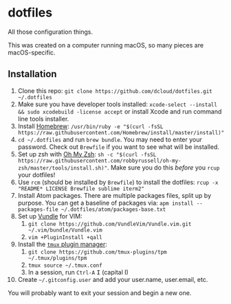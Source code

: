 # dotfiles

All those configuration things.

This was created on a computer running macOS, so many pieces are macOS-specific.

## Installation

1. Clone this repo: `git clone https://github.com/dcloud/dotfiles.git ~/.dotfiles`
2. Make sure you have developer tools installed: `xcode-select --install && sudo xcodebuild -license accept` or install Xcode and run command line tools installer.
3. Install [Homebrew](https://brew.sh): `/usr/bin/ruby -e "$(curl -fsSL https://raw.githubusercontent.com/Homebrew/install/master/install)"`
4. `cd ~/.dotfiles` and run `brew bundle`. You may need to enter your password. Check out `Brewfile` if you want to see what will be installed.
5. Set up zsh with [Oh My Zsh](https://github.com/robbyrussell/oh-my-zsh): `sh -c "$(curl -fsSL https://raw.githubusercontent.com/robbyrussell/oh-my-zsh/master/tools/install.sh)"`. Make sure you do this *before* you `rcup` your dotfiles!
6. Use `rcm` (should be installed by `Brewfile`) to install the dotfiles: `rcup -x "README* LICENSE Brewfile sublime iterm2"`
7. Install Atom packages. There are multiple packages files, split up by purpose. You can get a baseline of packages via: `apm install --packages-file ~/.dotfiles/atom/packages-base.txt`
8. Set up [Vundle](https://github.com/VundleVim/Vundle.vim) for VIM:
    1. `git clone https://github.com/VundleVim/Vundle.vim.git ~/.vim/bundle/Vundle.vim`
    2. `vim +PluginInstall +qall`
9. Install the [`tmux` plugin manager](https://github.com/tmux-plugins/tpm):
    1. `git clone https://github.com/tmux-plugins/tpm ~/.tmux/plugins/tpm`
    2. `tmux source ~/.tmux.conf`
    3. In a session, run `Ctrl-A` <kbd>I</kbd> (capital I)
10. Create `~/.gitconfig.user` and add your user.name, user.email, etc.

You will probably want to exit your session and begin a new one.
